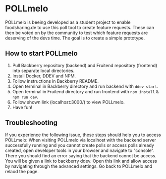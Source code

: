 # POLLmelo
POLLmelo is beeing developed as a student project to enable foodsharing.de to use this poll tool to create feature requests. These can then be voted on by the community to test which feature requests are deserving of the devs time. The goal is to create a simple prototype.


## How to start POLLmelo
1. Pull Backberry repository (backend) and Fruitend repository (frontend) into separate local directories.
2. Install Docker, DDEV and NPM.
3. Follow instructions in Backberry README.
4. Open terminal in Backberry directory and run backend with `ddev start`.
5. Open terminal in Fruitend directory and run frontend with `npm install` & `npm run dev`.
6. Follow shown link (localhost:3000/) to view POLLmelo.
7. Have fun!

## Troubleshooting
If you experience the following issue, these steps should help you to access POLLmelo: When visiting POLLmelo via localhost with the backend server successfully running and you cannot create polls or access polls already created, open developer tools in your browser and navigate to "console". There you should find an error saying that the backend cannot be access. You will be given a link to backberry ddev. Open this link and allow access by navigating through the advanced settings. Go back to POLLmelo and relaod the page.
